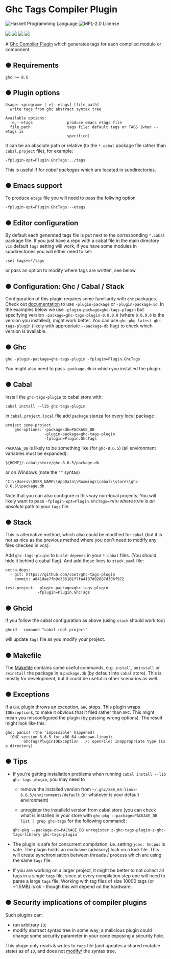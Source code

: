 Ghc Tags Compiler Plugin
========================
![Haskell Programming Language](https://img.shields.io/badge/language-Haskell-8D82AC.svg)
![MPL-2.0 License](http://img.shields.io/badge/license-MPL20-brightgreen.svg)

![](https://github.com/coot/ghc-tags-plugin/workflows/Linux%20GHC-8.6.5/badge.svg)
![](https://github.com/coot/ghc-tags-plugin/workflows/Linux%20GHC-8.8.3/badge.svg)
![](https://github.com/coot/ghc-tags-plugin/workflows/Windows%20GHC-8.6.5/badge.svg)
![](https://matrix.hackage.haskell.org/api/v2/packages/ghc-tags-plugin/badge)

A [Ghc Compiler Plugin](https://downloads.haskell.org/~ghc/latest/docs/html/users_guide/extending_ghc.html#compiler-plugins)
which generates tags for each compiled module or component.


● Requirements
--------------

```
ghc >= 8.6
```


● Plugin options
----------------

```
Usage: <program> [-e|--etags] [file_path]
  write tags from ghc abstract syntax tree

Available options:
  -e,--etags               produce emacs etags file
  file_path                tags file: default tags or TAGS (when --etags is
                           specified)
```

It can be an absolute path or relative (to the `*.cabal` package file rather
than `cabal.project` file), for example:
```
-fplugin-opt=Plugin.GhcTags:../tags
```
This is useful if for *cabal packages* which are located in subdirectories.

## ● Emacs support

To produce `etags` file you will need to pass the follwing option
```
-fplugin-opt=Plugin.GhcTags:--etags
```

## ● Editor configuration

By default each generated tags file is put next to the corresponding `*.cabal`
package file.  If you just have a repo with a cabal file in the main directory
`vim` default `tags` setting will work, if you have some modules in
subdirectories you will either need to set:
```
:set tags+=*/tags
```
or pass an option to modify where tags are written, see below.

● Configuration: Ghc / Cabal / Stack
------------------------------------

Configuration of this plugin requires some familiarity with `ghc` packages.
Check out
[documentation](https://downloads.haskell.org/~ghc/latest/docs/html/users_guide/packages.html#packages)
to use `-plugin-package` or `-plugin-package-id`.  In the examples below we
use `-plugin-package=ghc-tags-plugin` but specifying version
`-package=ghc-tags-plugin-0.0.0.0` (where `0.0.0.0` is the version you
installed), might work better.  You can use `ghc-pkg latest ghc-tags-plugin`
(likely with appropriate `--package-db` flag) to check which version is
available.

## ● Ghc

```
ghc -plugin-package=ghc-tags-plugin -fplugin=Plugin.GhcTags
```

You might also need to pass `-package-db` in which you installed the plugin.

## ● Cabal

Install the `ghc-tags-plugin` to cabal store with:
```
cabal install --lib ghc-tags-plugin
```

In `cabal.project.local` file add `package` stanza for every local package :
```
project some-project
    ghc-options: -package-db=PACKAGE_DB
                 -plugin-package=ghc-tags-plugin
                 -fplugin=Plugin.GhcTags
```

`PACKAGE_DB` is likely to be something like (for `ghc-8.6.5`)
(all environment variables must be expanded):
```
${HOME}/.cabal/store/ghc-8.6.5/package.db
```
or on Windows (note the `""` syntax)
```
"C:\\Users\\USER_NAME\\AppData\\Roaming\\cabal\\store\\ghc-8.6.5\\package.db
```

Note that you can also configure in this way non-local projects.  You will
likely want to pass `-fplugin-opt=Plugin.GhcTags=PATH` where `PATH` is *an
absolute* path to your `tags` file.


## ● Stack

This is alternative method, which also could be modified for `cabal` (but it is
not as nice as the previous method where you don't need to modify any files
checked in vcs).

Add `ghc-tags-plugin` to  `build-depends` in your `*.cabal` files. (You should
hide it behind a cabal flag).  And add these lines to `stack.yaml` file:

```
extra-deps:
  - git: https://github.com/coot/ghc-tags-plugin
    commit: a841dae7fb9c335101f7fa4187d02687d306f972

test-project: -plugin-package=ghc-tags-plugin
              -fplugin=Plugin.GhcTags
```

## ● Ghcid

If you follow the cabal configuration as above (using `stack` should work too)
```
ghcid --comaand "cabal repl project"
```
will update `tags` file as you modify your project.


## ● Makefile

The [Makefile](https://github.com/coot/ghc-tags-plugin/blob/master/Makefile)
contains some useful commands, e.g. `install`,  `uninstall` or `reinstall` the
package in a `package.db` (by default into `cabal` store).  This is mostly for
development, but it could be useful in other scenarios as well.

● Exceptions
------------

If a `GHC` plugin throws an exception, `GHC` stops.  This plugin wraps
`IOException`s, to make it obvious that it filed rather than `GHC`.  This
might mean you misconfigured the plugin (by passing wrong options).  The
result might look like this:

```
ghc: panic! (the 'impossible' happened)
  (GHC version 8.6.5 for x86_64-unknown-linux):
        GhcTagsPluginIOException ../: openFile: inappropriate type (Is a directory)

```

● Tips
------

- If you're getting installation problems when running
  `cabal install --lib ghc-tags-plugin`; you may need to

  * remove the installed version from
    `~/.ghc/x86_64-linux-8.6.5/environments/default`
  (or whatever is your default environment)

  * unregister the installeld version from cabal store (you can check what is
  installed in your store with `ghc-pkg --package=PACKAGE_DB list | grep ghc-tags`
  for the following command):

  ```
  ghc-pkg --package-db=PACKAGE_DB unregister z-ghc-tags-plugin-z-ghc-tags-library ghc-tags-plugin
  ```

- The plugin is safe for concurrent compilation, i.e. setting `jobs: $ncpus` is
  safe.  The plugin holds an exclusive (advisory) lock on a lock file.  This
  will create synchronisation between threads / process which are using
  the same `tags` file.

- If you are working on a larger project, it might be better to not collect all
  tags in a single `tags` file, since at every compilation step one will need
  to parse a large `tags` file.  Working with tag files of size 10000 tags (or
  ~1.5MB) is ok - though this will depend on the hardware.


● Security implications of compiler plugins
-------------------------------------------

Such plugins can:

* run arbitrary `IO`;
* modify abstract syntax tree in some way;  a malicious plugin could change
  some security parameter in your code exposing a security hole.

This plugin only reads & writes to `tags` file (and updates a shared mutable
state) as of `IO`, and does not
[modify/](https://github.com/coot/ghc-tags-plugin/blob/master/src/Plugin/GhcTags.hs#L95)
the syntax tree.
